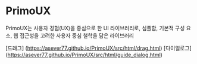 # PrimoUX
PrimoUX는 사용자 경험(UX)을 중심으로 한 UI 라이브러리로, 심플함, 기본적 구성 요소, 웹 접근성을 고려한 사용자 중심 철학을 담은 라이브러리

[드래그] (https://asever77.github.io/PrimoUX/src/html/drag.html)
[다이얼로그] (https://asever77.github.io/PrimoUX/src/html/guide_dialog.html)
